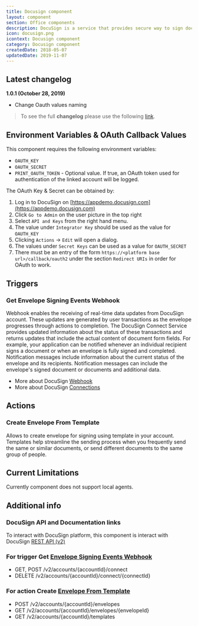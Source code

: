 ```yaml
---
title: Docusign component
layout: component
section: Office components
description: DocuSign is a service that provides secure way to sign documents electronically.
icon: docusign.png
icontext: Docusign component
category: Docusign component
createdDate: 2018-05-07
updatedDate: 2019-11-07
---
```


## Latest changelog

**1.0.1 (October 28, 2019)**

* Change Oauth values naming

> To see the full **changelog** please use the following [link](/components/docusign/changelog).

## Environment Variables & OAuth Callback Values

This component requires the following environment variables:
* `OAUTH_KEY`
* `OAUTH_SECRET`
* `PRINT_OAUTH_TOKEN` - Optional value.  If true, an OAuth token used for
 authentication of the linked account will be logged.

The OAuth Key & Secret can be obtained by:
1. Log in to DocuSign on [https://appdemo.docusign.com](https://appdemo.docusign.com)
2. Click `Go to Admin` on the user picture in the top right
3. Select `API and Keys` from the right hand menu.
4. The value under `Integrator Key` should be used as the value for `OAUTH_KEY`
5. Clicking `Actions` -> `Edit` will open a dialog.
6. The values under `Secret Keys` can be used as a value for `OAUTH_SECRET`
7. There must be an entry of the form `https://<platform base
url>/callback/oauth2` under the section `Redirect URIs` in order for OAuth to
work.

## Triggers

### Get Envelope Signing Events Webhook

Webhook enables the receiving of real-time data updates from DocuSign account. These updates are generated by user transactions as the envelope progresses through actions to completion. The DocuSign Connect Service provides updated information about the status of these transactions and returns updates that include the actual content of document form fields.
For example, your application can be notified whenever an individual recipient signs a document or when an envelope is fully signed and completed. Notification messages include information about the current status of the envelope and its recipients. Notification messages can include the envelope's signed document or documents and additional data.
  * More about DocuSign [Webhook](https://developers.docusign.com/esign-rest-api/code-examples/webhook-status)
  * More about DocuSign [Connections](https://developers.docusign.com/esign-rest-api/guides/connect)

## Actions

### Create Envelope From Template

Allows to create envelope for signing using template in your account. Templates help streamline the sending process when you frequently send the same or similar documents, or send different documents to the same group of people.

## Current Limitations

Currently component does not support local agents.

## Additional info

### DocuSign API and Documentation links

To interact with DocuSign platform, this component is interact with DocuSign [REST API (v2)](https://developers.docusign.com/esign-rest-api/reference)

### For trigger Get [Envelope Signing Events Webhook](https://developers.docusign.com/esign-rest-api/reference/Connect/ConnectConfigurations)

  * GET, POST /v2/accounts/{accountId}/connect
  * DELETE /v2/accounts/{accountId}/connect/{connectId}

### For action Create [Envelope From Template](https://developers.docusign.com/esign-rest-api/reference/Envelopes/Envelopes)

  * POST /v2/accounts/{accountId}/envelopes
  * GET /v2/accounts/{accountId}/envelopes/{envelopeId}
  * GET /v2/accounts/{accountId}/templates
